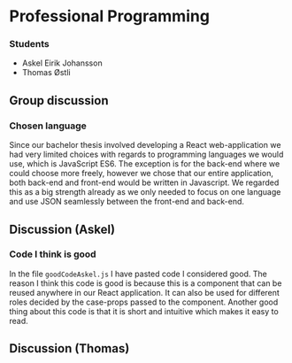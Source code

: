 # Professional Programming

### Students
* Askel Eirik Johansson
* Thomas Østli

## Group discussion
### Chosen language

Since our bachelor thesis involved developing a React web-application we had very limited
choices with regards to programming languages we would use, which is JavaScript ES6. The exception is for the back-end
where we could choose more freely, however we chose that our entire application, both back-end and front-end would be
written in Javascript. We regarded this as a big strength already as we only needed to focus on one language and use
JSON seamlessly between the front-end and back-end.


## Discussion (Askel)

### Code I think is good
In the file `goodCodeAskel.js` I have pasted code I considered good. The reason I think this code is good
is because this is a component that can be reused anywhere in our React application. It can also be used
for different roles decided by the case-props passed to the component. Another good thing about this code
is that it is short and intuitive which makes it easy to read. 



## Discussion (Thomas)

